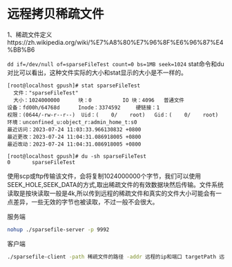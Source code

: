 # 远程拷贝稀疏文件

1、稀疏文件定义https://zh.wikipedia.org/wiki/%E7%A8%80%E7%96%8F%E6%96%87%E4%BB%B6

`dd if=/dev/null of=sparseFileTest count=0 bs=1MB seek=1024`  stat命令和du对比可以看出，这种文件实际的大小和stat显示的大小是不一样的。

```
[root@localhost gpush]# stat sparseFileTest 
  文件："sparseFileTest"
  大小：1024000000      块：0          IO 块：4096   普通文件
设备：fd00h/64768d      Inode：3374592     硬链接：1
权限：(0644/-rw-r--r--)  Uid：(    0/    root)   Gid：(    0/    root)
环境：unconfined_u:object_r:admin_home_t:s0
最近访问：2023-07-24 11:03:33.966130832 +0800
最近更改：2023-07-24 11:04:31.086918005 +0800
最近改动：2023-07-24 11:04:31.086918005 +0800

[root@localhost gpush]# du -sh sparseFileTest 
0       sparseFileTest
```

 使用scp或ftp传输该文件，会将复制1024000000个字节，我们可以使用SEEK_HOLE,SEEK_DATA的方式,取出稀疏文件的有效数据块然后传输。文件系统读取是按块读取一般是4k,所以传到远程的稀疏文件和真实的文件大小可能会有一点差异，一些无效的字节也被读取，不过一般不会很大。

服务端

```bash
nohup ./sparsefile-server -p 9992 
```

客户端

```bash
./sparsefile-client -path 稀疏文件的路径 -addr 远程的ip和端口 targetPath 远程文件的位置
```

